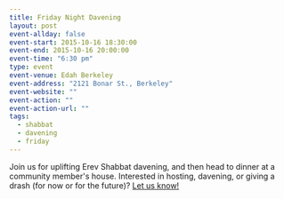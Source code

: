 ```yaml
---
title: Friday Night Davening
layout: post
event-allday: false
event-start: 2015-10-16 18:30:00
event-end: 2015-10-16 20:00:00
event-time: "6:30 pm"
type: event
event-venue: Edah Berkeley
event-address: "2121 Bonar St., Berkeley"
event-website: ""
event-action: ""
event-action-url: ""
tags:
  - shabbat
  - davening
  - friday
---
```


Join us for uplifting Erev Shabbat davening, and then head to dinner at a community member's house. Interested in hosting, davening, or giving a drash (for now or for the future)? [Let us know!](mailto:info@minyandafna.org)